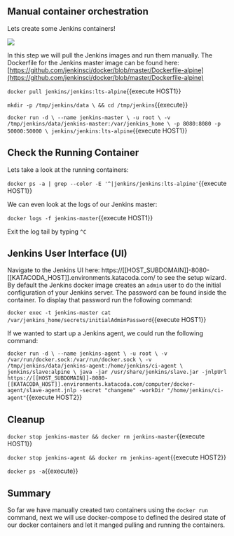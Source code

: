 ## Manual container orchestration

Lets create some Jenkins containers!

![](http://www.scmgalaxy.com/tutorials/wp-content/uploads/2018/05/jenkins-architecture-master-slave.jpg)

In this step we will pull the Jenkins images and run them manually. The Dockerfile for the Jenkins master image can be found here: [https://github.com/jenkinsci/docker/blob/master/Dockerfile-alpine](https://github.com/jenkinsci/docker/blob/master/Dockerfile-alpine)

`docker pull jenkins/jenkins:lts-alpine`{{execute HOST1}}

`mkdir -p /tmp/jenkins/data \
    && cd /tmp/jenkins`{{execute}}

`docker run -d \
    --name jenkins-master \
    -u root \
    -v /tmp/jenkins/data/jenkins-master:/var/jenkins_home \
    -p 8080:8080 -p 50000:50000 \
    jenkins/jenkins:lts-alpine`{{execute HOST1}}

## Check the Running Container

Lets take a look at the running containers:

`docker ps -a | grep --color -E '^|jenkins/jenkins:lts-alpine'`{{execute HOST1}}

We can even look at the logs of our Jenkins master:

`docker logs -f jenkins-master`{{execute HOST1}}

Exit the log tail by typing `^C`

## Jenkins User Interface (UI)

Navigate to the Jenkins UI here: https://[[HOST_SUBDOMAIN]]-8080-[[KATACODA_HOST]].environments.katacoda.com/ to see the setup wizard. By default the Jenkins docker image creates an `admin` user to do the initial configuration of your Jenkins server. The password can be found inside the container. To display that password run the following command:

`docker exec -t jenkins-master cat /var/jenkins_home/secrets/initialAdminPassword`{{execute HOST1}}

If we wanted to start up a Jenkins agent, we could run the following command:

`docker run -d \
    --name jenkins-agent \
    -u root \
    -v /var/run/docker.sock:/var/run/docker.sock \
    -v /tmp/jenkins/data/jenkins-agent:/home/jenkins/ci-agent \
    jenkins/slave:alpine \
    java -jar /usr/share/jenkins/slave.jar -jnlpUrl https://[[HOST_SUBDOMAIN]]-8080-[[KATACODA_HOST]].environments.katacoda.com/computer/docker-agent/slave-agent.jnlp -secret "changeme" -workDir "/home/jenkins/ci-agent"`{{execute HOST2}}

## Cleanup
`docker stop jenkins-master && docker rm jenkins-master`{{execute HOST1}}

`docker stop jenkins-agent && docker rm jenkins-agent`{{execute HOST2}}

`docker ps -a`{{execute}}

## Summary

So far we have manually created two containers using the `docker run` command, next we will use docker-compose to defined the desired state of our docker containers and let it manged pulling and running the containers.